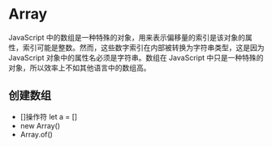 # Array
JavaScript 中的数组是一种特殊的对象，用来表示偏移量的索引是该对象的属性，索引可能是整数。然而，这些数字索引在内部被转换为字符串类型，这是因为 JavaScript 对象中的属性名必须是字符串。数组在 JavaScript 中只是一种特殊的对象，所以效率上不如其他语言中的数组高。

## 创建数组
* []操作符 let a = []
* new Array()
* Array.of()


